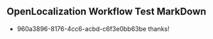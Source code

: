 ## OpenLocalization Workflow Test MarkDown
* 960a3896-8176-4cc6-acbd-c6f3e0bb63be thanks!

<!--HONumber=Jul16_HO3-->


